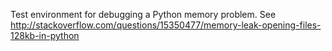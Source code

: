 Test environment for debugging a Python memory problem. See
http://stackoverflow.com/questions/15350477/memory-leak-opening-files-128kb-in-python
